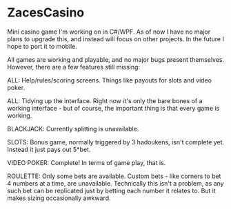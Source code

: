 # ZacesCasino
Mini casino game I'm working on in C#/WPF. As of now I have no major plans to upgrade this, and instead will focus on other projects. In the future I hope to port it to mobile.

All games are working and playable, and no major bugs present themselves. However, there are a few features still missing:


ALL: Help/rules/scoring screens. Things like payouts for slots and video poker.

ALL: Tidying up the interface. Right now it's only the bare bones of a working interface - but of course, the important thing is that every game is working.

BLACKJACK: Currently splitting is unavailable.

SLOTS: Bonus game, normally triggered by 3 hadoukens, isn't complete yet. Instead it just pays out 5*bet.

VIDEO POKER: Complete! In terms of game play, that is.

ROULETTE: Only some bets are available. Custom bets - like corners to bet 4 numbers at a time, are unavailable. Technically this isn't a problem, as any such bet can be replicated just by betting each number it relates to. But it makes sizing occasionally awkward.
